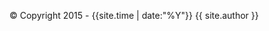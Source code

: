 <p>&copy;&nbsp;Copyright 2015 - {{site.time | date:"%Y"}}&nbsp;{{ site.author }}</p>
<p style="display:none"><script type="text/javascript">var cnzz_protocol = (("https:" == document.location.protocol) ? " https://" : " http://");document.write(unescape("%3Cspan id='cnzz_stat_icon_3431972'%3E%3C/span%3E%3Cscript src='" + cnzz_protocol + "s23.cnzz.com/stat.php%3Fid%3D3431972' type='text/javascript'%3E%3C/script%3E"));</script></p>
<div id="elevator_item">
    <a id="elevator" onclick="return false;" title="回到顶部"></a>   
</div>
